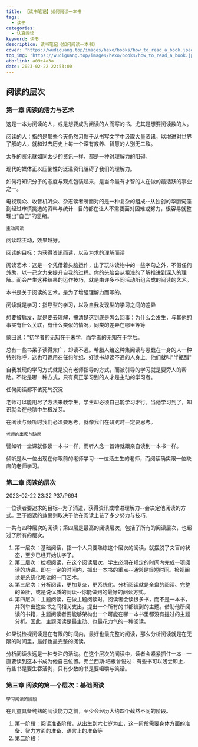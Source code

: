 ```yaml
---
title: 【读书笔记】如何阅读一本书
tags:
  - 读书
categories:
  - 认真阅读
keyword: 读书
description: 读书笔记《如何阅读一本书》
cover: 'https://wudiguang.top/images/hexo/books/how_to_read_a_book.jpeg'
top_img: 'https://wudiguang.top/images/hexo/books/how_to_read_a_book.jpeg'
abbrlink: a09c4a3a
date: 2023-02-22 22:53:00
---
```


## 阅读的层次

### 第一章 阅读的活力与艺术

这是一本为阅读的人，或是想要成为阅读的人而写的书。尤其是想要阅读数的人。

阅读的人：指的是那些今天仍然习惯于从书写文字中汲取大量资讯，以增进对世界了解的人，就和过去历史上每一个深有教养、智慧的人别无二致。

太多的资讯就如同太少的资讯一样，都是一种对理解力的阻碍。

现代的媒体正以压倒性的泛滥资讯阻碍了我们的理解力。

如何将知识分子的态度与观点包装起来，是当今最有才智的人在做的最活跃的事业之一。

电视观众、收音机听众、杂志读者所面对的是一种复杂的组成--从独创的华丽词藻到经过审慎挑选的资料与统计--目的都在让人不需要面对困难或努力，很容易就整理出"自己"的思绪。

`主动阅读`

阅读越主动，效果越好。

阅读的目标：为获得资讯而读，以及为求的理解而读

阅读艺术：这是一个凭借着头脑运作，出了玩味读物中的一些字句之外，不假任何外助，以一己之力来提升自我的过程。你的头脑会从粗浅的了解推进到深入的理解。而会产生这种结果的运作技巧，就是由许多不同活动所组合成的阅读的艺术。

本书是关于阅读的艺术，是为了增强理解力而写的。

阅读就是学习：指导型的学习，以及自我发现型的学习之间的差异

想要被启发，就是要去理解，搞清楚这到底是怎么回事：为什么会发生，与其他的事实有什么关联，有什么类似的情况，同类的差异在哪里等等

蒙田说："初学者的无知在于未学，而学者的无知在于学后。

总有一些书呆子读得太广，却读不通。希腊人给这种集阅读与愚蠢在一身的人一种特别称呼，这也可运用在任何年纪、好读书却读不通的人身上。他们就叫"半瓶醋"

自我发现的学习方式就是没有老师指导的方式，而被引导的学习就是要旁人的帮助。不论是哪一种方式，只有真正学习到的人才是主动的学习者。

任何阅读都不该死气沉沉

老师可以能用尽了方法来教学生，学生却必须自己能学习才行。当他学习到了，知识就会在他脑中生根发芽。

在阅读与倾听时我们必须要思考，就像我们在研究时一定要思考。

`老师的出席与缺席`

譬如听一堂课就像读一本书一样，而听人念一首诗就跟亲自读到一本书一样。

倾听是从一位出现在你眼前的老师学习--一位活生生的老师，而阅读确实跟一位缺席的老师学习。

### 第二章 阅读的层次

2023-02-22 23:32 P37/P694

一位读者要追求的目标--为了消遣，获得资讯或增进理解力--会决定他阅读的方式。至于阅读的效果则取决于他在阅读上花了多少努力与技巧。

一共有四种层次的阅读；第四层是最高的阅读层次，包括了所有的阅读层次，也超过了所有的层次。

1. 第一层次：基础阅读，指一个人只要熟练这个层次的阅读，就摆脱了文盲的状态，至少已经开始认字了。
2. 第二层次：检视阅读，在这个阅读层次，学生必须在规定的时间内完成一项阅读的功课。即在一定的时间内，抓出一本书的重点--通常是很短时间。检视阅读是系统化略读的一门艺术。
3. 第三层次：分析阅读，更加复杂，更系统化。分析阅读就是全盘的阅读、完整的鱼肚，或是说优质的阅读--你能做到的最好的阅读方式。
4. 第四层次：主题阅读，在做主题阅读时，阅读者会读很多书，而不是一本书，并列举出这些书之间相关支出，提出一个所有的书都谈到的主题。借助他所阅读的书籍，主题阅读者要能够架构出一个可能在哪一本书里都没有提过的主题分析。因此，主题阅读是最主动、也最花力气的一种阅读。


如果说检视阅读是在有限的时间内，最好也最完整的阅读，那么分析阅读就是在无限的时间里，最好也最完整的阅读。

分析阅读永远是一种专注的活动。在这个层次的阅读中，读者会紧紧抓住一本--一直要读到这本书成为他自己位置。弗兰西斯·培根曾说过：有些书可以浅尝即止，有些书是要生吞活剥，只有少数的书是要咀嚼与笑话。

### 第三章 阅读的第一个层次：基础阅读

`学习阅读的阶段`

在儿童具备纯熟的阅读能力之前，至少会经历大约四个截然不同的阶段。

1. 第一阶段：阅读准备阶段，从出生到六七岁为止，这一阶段需要身体方面的准备、智力方面的准备、语言上的准备等
2. 第二阶段：


